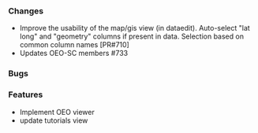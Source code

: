 ### Changes
- Improve the usability of the map/gis view (in dataedit). Auto-select "lat long" and "geometry" columns if present in data. Selection based on common column names [PR#710]
- Updates OEO-SC members #733

### Bugs

### Features
- Implement OEO viewer
- update tutorials view